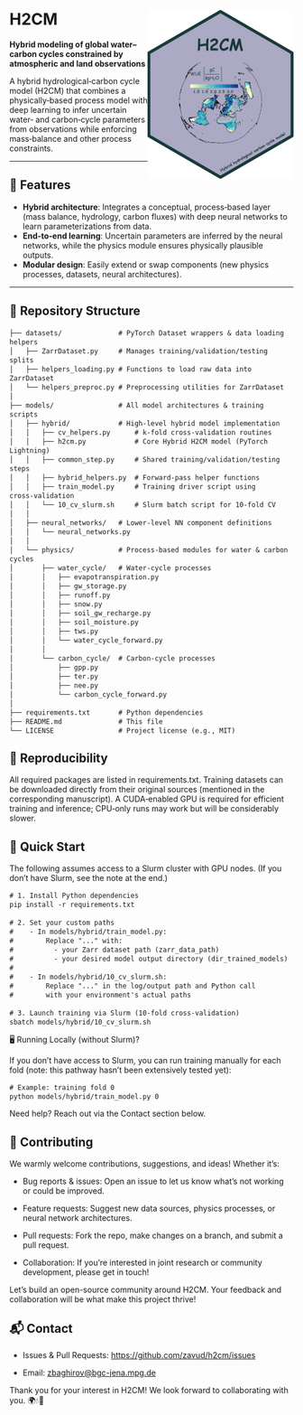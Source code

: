 # H2CM <img src="h2cm_sticker.png" height=300 align="right"/>
**Hybrid modeling of global water–carbon cycles constrained by atmospheric and land observations**

A hybrid hydrological‑carbon cycle model (H2CM) that combines a physically‑based process model with deep learning to infer uncertain water‑ and carbon‑cycle parameters from observations while enforcing mass‑balance and other process constraints.

---

## 🚀 Features

- **Hybrid architecture**: Integrates a conceptual, process‑based layer (mass balance, hydrology, carbon fluxes) with deep neural networks to learn parameterizations from data.  
- **End‑to‑end learning**: Uncertain parameters are inferred by the neural networks, while the physics module ensures physically plausible outputs.  
- **Modular design**: Easily extend or swap components (new physics processes, datasets, neural architectures).

---

## 📂 Repository Structure

```text
├── datasets/              # PyTorch Dataset wrappers & data loading helpers
│   ├── ZarrDataset.py     # Manages training/validation/testing splits
│   ├── helpers_loading.py # Functions to load raw data into ZarrDataset
│   └── helpers_preproc.py # Preprocessing utilities for ZarrDataset
│
├── models/                # All model architectures & training scripts
│   ├── hybrid/            # High‑level hybrid model implementation
│   │   ├── cv_helpers.py      # k‑fold cross‑validation routines
│   │   ├── h2cm.py            # Core Hybrid H2CM model (PyTorch Lightning)
│   │   ├── common_step.py     # Shared training/validation/testing steps
│   │   ├── hybrid_helpers.py  # Forward‑pass helper functions
│   │   ├── train_model.py     # Training driver script using cross‑validation
│   │   └── 10_cv_slurm.sh     # Slurm batch script for 10‑fold CV
│   │
│   ├── neural_networks/   # Lower‑level NN component definitions
│   │   └── neural_networks.py
│   │
│   └── physics/           # Process‑based modules for water & carbon cycles
│       ├── water_cycle/   # Water‑cycle processes
│       │   ├── evapotranspiration.py
│       │   ├── gw_storage.py
│       │   ├── runoff.py
│       │   ├── snow.py
│       │   ├── soil_gw_recharge.py
│       │   ├── soil_moisture.py
│       │   ├── tws.py
│       │   └── water_cycle_forward.py
│       │
│       └── carbon_cycle/  # Carbon‑cycle processes
│           ├── gpp.py
│           ├── ter.py
│           ├── nee.py
│           └── carbon_cycle_forward.py
│
├── requirements.txt       # Python dependencies
├── README.md              # This file
└── LICENSE                # Project license (e.g., MIT)
```

## 🔄 Reproducibility

All required packages are listed in requirements.txt. Training datasets can be downloaded directly from their original sources (mentioned in the corresponding manuscript). A CUDA‑enabled GPU is required for efficient training and inference; CPU‑only runs may work but will be considerably slower.

## 🚀 Quick Start

The following assumes access to a Slurm cluster with GPU nodes. (If you don’t have Slurm, see the note at the end.)

```
# 1. Install Python dependencies
pip install -r requirements.txt

# 2. Set your custom paths
#    - In models/hybrid/train_model.py:
#        Replace "..." with:
#          - your Zarr dataset path (zarr_data_path)
#          - your desired model output directory (dir_trained_models)
#
#    - In models/hybrid/10_cv_slurm.sh:
#        Replace "..." in the log/output path and Python call
#        with your environment's actual paths

# 3. Launch training via Slurm (10-fold cross-validation)
sbatch models/hybrid/10_cv_slurm.sh
```

🖥️ Running Locally (without Slurm)?

If you don’t have access to Slurm, you can run training manually for each fold (note: this pathway hasn’t been extensively tested yet):

```
# Example: training fold 0
python models/hybrid/train_model.py 0
```

Need help? Reach out via the Contact section below.

## 🤝 Contributing

We warmly welcome contributions, suggestions, and ideas! Whether it’s:

* Bug reports & issues: Open an issue to let us know what’s not working or could be improved.

* Feature requests: Suggest new data sources, physics processes, or neural network architectures.

* Pull requests: Fork the repo, make changes on a branch, and submit a pull request.

* Collaboration: If you’re interested in joint research or community development, please get in touch!

Let’s build an open-source community around H2CM. Your feedback and collaboration will be what make this project thrive!

## 📬 Contact

* Issues & Pull Requests: https://github.com/zavud/h2cm/issues

* Email: zbaghirov@bgc-jena.mpg.de

Thank you for your interest in H2CM! We look forward to collaborating with you. 🌍💧🌱